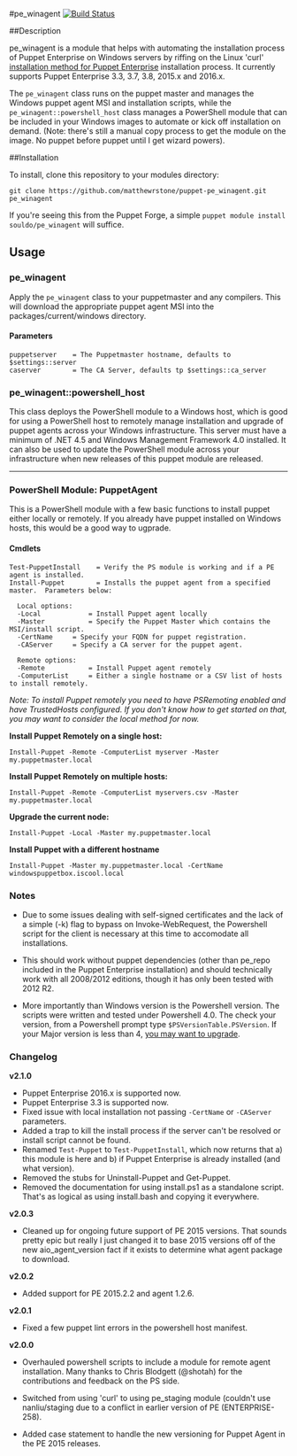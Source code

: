 #pe_winagent
[![Build Status](https://travis-ci.org/matthewrstone/puppet-pe_winagent.svg?branch=master)](https://travis-ci.org/matthewrstone/puppet-pe_winagent)

##Description

pe_winagent is a module that helps with automating the installation process of Puppet Enterprise on Windows servers by riffing on the Linux 'curl' [installation method for Puppet Enterprise](https://docs.puppetlabs.com/pe/latest/install_agents.html) installation process. It currently supports Puppet Enterprise 3.3, 3.7, 3.8, 2015.x and 2016.x.

The `pe_winagent` class runs on the puppet master and manages the Windows puppet agent MSI and installation scripts, while the `pe_winagent::powershell_host` class manages a PowerShell module that can be included in your Windows images to automate or kick off installation on demand. (Note: there's still a manual copy process to get the module on the image. No puppet before puppet until I get wizard powers).

##Installation

To install, clone this repository to your modules directory:

	git clone https://github.com/matthewrstone/puppet-pe_winagent.git pe_winagent

If you're seeing this from the Puppet Forge, a simple `puppet module install souldo/pe_winagent` will suffice.

## Usage

### pe_winagent

Apply the `pe_winagent` class to your puppetmaster and any compilers.  This will download the appropriate puppet agent MSI into the packages/current/windows directory.

#### Parameters

	puppetserver	= The Puppetmaster hostname, defaults to $settings::server
	caserver     	= The CA Server, defaults tp $settings::ca_server

### pe_winagent::powershell_host

This class deploys the PowerShell module to a Windows host, which is good for using a PowerShell host to remotely manage installation and upgrade of puppet agents across your Windows infrastructure.  This server must have a minimum of .NET 4.5 and Windows Management Framework 4.0 installed.  It can also be used to update the PowerShell module across your infrastructure when new releases of this puppet module are released.
	
---
	
### PowerShell Module: PuppetAgent

This is a PowerShell module with a few basic functions to install puppet either locally or remotely.  If you already have puppet installed on Windows hosts, this would be a good way to ugprade.

#### Cmdlets

	Test-PuppetInstall    = Verify the PS module is working and if a PE agent is installed.
	Install-Puppet        = Installs the puppet agent from a specified master.  Parameters below:		

	  Local options:
	  -Local			= Install Puppet agent locally
	  -Master			= Specify the Puppet Master which contains the MSI/install script.
	  -CertName		= Specify your FQDN for puppet registration.
	  -CAServer		= Specify a CA server for the puppet agent.

	  Remote options:
	  -Remote			= Install Puppet agent remotely
	  -ComputerList		= Either a single hostname or a CSV list of hosts to install remotely.

*Note: To install Puppet remotely you need to have PSRemoting enabled and have TrustedHosts configured.  If you don't know how to get started on that, you may want to consider the local method for now.*
		

**Install Puppet Remotely on a single host:**

	Install-Puppet -Remote -ComputerList myserver -Master my.puppetmaster.local
		
**Install Puppet Remotely on multiple hosts:**

	Install-Puppet -Remote -ComputerList myservers.csv -Master my.puppetmaster.local
		
**Upgrade the current node:**

	Install-Puppet -Local -Master my.puppetmaster.local

**Install Puppet with a different hostname**

	Install-Puppet -Master my.puppetmaster.local -CertName windowspuppetbox.iscool.local

### Notes

* Due to some issues dealing with self-signed certificates and the lack of a simple (-k) flag to bypass on Invoke-WebRequest, the Powershell script for the client is necessary at this time to accomodate all installations.

* This should work without puppet dependencies (other than pe_repo included in the Puppet Enterprise installation) and should technically work with all 2008/2012 editions, though it has only been tested with 2012 R2.

* More importantly than Windows version is the Powershell version.  The scripts were written and tested under Powershell 4.0.  The check your version, from a Powershell prompt type `$PSVersionTable.PSVersion`.  If your Major version is less than 4, [you may want to upgrade](https://www.microsoft.com/en-us/download/details.aspx?id=40855).

### Changelog

**v2.1.0**

- Puppet Enterprise 2016.x is supported now.
- Puppet Enterprise 3.3 is supported now.
- Fixed issue with local installation not passing `-CertName` or `-CAServer` parameters.
- Added a trap to kill the install process if the server can't be resolved or install script cannot be found.
- Renamed `Test-Puppet` to `Test-PuppetInstall`, which now returns that a) this module is here and b) if Puppet Enterprise is already installed (and what version).
- Removed the stubs for Uninstall-Puppet and Get-Puppet.
- Removed the documentation for using install.ps1 as a standalone script. That's as logical as using install.bash and copying it everywhere.


**v2.0.3**

- Cleaned up for ongoing future support of PE 2015 versions.  That sounds pretty epic but really I just changed it to base 2015 versions off of the new aio_agent_version fact if it exists to determine what agent package to download.

**v2.0.2**

- Added support for PE 2015.2.2 and agent 1.2.6.

**v2.0.1**

- Fixed a few puppet lint errors in the powershell host manifest.

**v2.0.0**

- Overhauled powershell scripts to include a module for remote agent installation. Many thanks to Chris Blodgett (@shotah) for the contributions and feedback on the PS side.

- Switched from using 'curl' to using pe_staging module (couldn't use nanliu/staging due to a conflict in earlier version of PE (ENTERPRISE-258).

- Added case statement to handle the new versioning for Puppet Agent in the PE 2015 releases.
